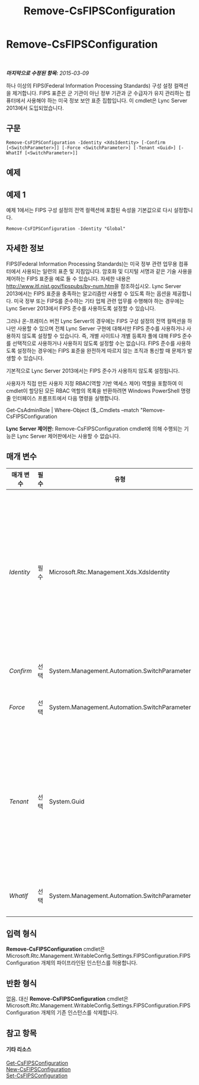 ﻿---
title: Remove-CsFIPSConfiguration
TOCTitle: Remove-CsFIPSConfiguration
ms:assetid: b7e43419-0154-4fed-bfc6-9053335ce5d8
ms:mtpsurl: https://technet.microsoft.com/ko-kr/library/JJ205201(v=OCS.15)
ms:contentKeyID: 49304819
ms.date: 08/24/2015
mtps_version: v=OCS.15
ms.translationtype: HT
---

# Remove-CsFIPSConfiguration

 

_**마지막으로 수정된 항목:** 2015-03-09_

하나 이상의 FIPS(Federal Information Processing Standards) 구성 설정 컬렉션을 제거합니다. FIPS 표준은 군 기관이 아닌 정부 기관과 군 수급자가 유지 관리하는 컴퓨터에서 사용해야 하는 미국 정보 보안 표준 집합입니다. 이 cmdlet은 Lync Server 2013에서 도입되었습니다.

## 구문

    Remove-CsFIPSConfiguration -Identity <XdsIdentity> [-Confirm [<SwitchParameter>]] [-Force <SwitchParameter>] [-Tenant <Guid>] [-WhatIf [<SwitchParameter>]]

## 예제

## 예제 1

예제 1에서는 FIPS 구성 설정의 전역 컬렉션에 포함된 속성을 기본값으로 다시 설정합니다.

    Remove-CsFIPSConfiguration -Identity "Global"

## 자세한 정보

FIPS(Federal Information Processing Standards)는 미국 정부 관련 업무용 컴퓨터에서 사용되는 일련의 표준 및 지침입니다. 암호화 및 디지털 서명과 같은 기술 사용을 제어하는 FIPS 표준을 예로 들 수 있습니다. 자세한 내용은 <http://www.itl.nist.gov/fipspubs/by-num.htm>을 참조하십시오. Lync Server 2013에서는 FIPS 표준을 충족하는 알고리즘만 사용할 수 있도록 하는 옵션을 제공합니다. 미국 정부 또는 FIPS를 준수하는 기타 업체 관련 업무를 수행해야 하는 경우에는 Lync Server 2013에서 FIPS 준수를 사용하도록 설정할 수 있습니다.

그러나 온-프레미스 버전 Lync Server의 경우에는 FIPS 구성 설정의 전역 컬렉션을 하나만 사용할 수 있으며 전체 Lync Server 구현에 대해서만 FIPS 준수를 사용하거나 사용하지 않도록 설정할 수 있습니다. 즉, 개별 사이트나 개별 등록자 풀에 대해 FIPS 준수를 선택적으로 사용하거나 사용하지 않도록 설정할 수는 없습니다. FIPS 준수를 사용하도록 설정하는 경우에는 FIPS 표준을 완전하게 따르지 않는 조직과 통신할 때 문제가 발생할 수 있습니다.

기본적으로 Lync Server 2013에서는 FIPS 준수가 사용하지 않도록 설정됩니다.

사용자가 직접 만든 사용자 지정 RBAC(역할 기반 액세스 제어) 역할을 포함하여 이 cmdlet이 할당된 모든 RBAC 역할의 목록을 반환하려면 Windows PowerShell 명령줄 인터페이스 프롬프트에서 다음 명령을 실행합니다.

Get-CsAdminRole | Where-Object {$\_.Cmdlets –match "Remove-CsFIPSConfiguration

**Lync Server 제어판:** Remove-CsFIPSConfiguration cmdlet에 의해 수행되는 기능은 Lync Server 제어판에서는 사용할 수 없습니다.

## 매개 변수


<table>
<colgroup>
<col style="width: 25%" />
<col style="width: 25%" />
<col style="width: 25%" />
<col style="width: 25%" />
</colgroup>
<thead>
<tr class="header">
<th>매개 변수</th>
<th>필수</th>
<th>유형</th>
<th>설명</th>
</tr>
</thead>
<tbody>
<tr class="odd">
<td><p><em>Identity</em></p></td>
<td><p>필수</p></td>
<td><p>Microsoft.Rtc.Management.Xds.XdsIdentity</p></td>
<td><p>제거할 FIPS 구성 설정의 고유 ID입니다. Lync Server 2013에서는 FIPS 설정의 전역 컬렉션을 하나만 지원하므로 삭제할 수 있는 컬렉션은 전역 컬렉션뿐입니다.</p>
<p>-Identity global</p>
<p>이 경우 전역 컬렉션이 시스템에서 실제로 제거되는 것은 아닙니다. Lync Server 2013에서는 전역 설정의 삭제를 지원하지 않습니다. 대신 해당 컬렉션의 lone 속성인 RequireFIPSCompliantMedia가 기본값인 False로 다시 설정됩니다.</p></td>
</tr>
<tr class="even">
<td><p><em>Confirm</em></p></td>
<td><p>선택</p></td>
<td><p>System.Management.Automation.SwitchParameter</p></td>
<td><p>명령을 실행하기 전에 확인 메시지를 표시합니다.</p></td>
</tr>
<tr class="odd">
<td><p><em>Force</em></p></td>
<td><p>선택</p></td>
<td><p>System.Management.Automation.SwitchParameter</p></td>
<td><p>명령을 실행할 때 발생할 수 있는 심각하지 않은 오류 메시지를 표시하지 않습니다.</p></td>
</tr>
<tr class="even">
<td><p><em>Tenant</em></p></td>
<td><p>선택</p></td>
<td><p>System.Guid</p></td>
<td><p>삭제할 FIPS 구성 설정에 대한 비즈니스용 Skype Online 테넌트 계정의 GUID(Globally Unique Identifier)입니다. 예를 들면 다음과 같습니다.</p>
<p>–Tenant &quot;38aad667-af54-4397-aaa7-e94c79ec2308&quot;</p>
<p>다음 명령을 실행하여 각 테넌트에 대해 테넌트 ID를 반환할 수 있습니다.</p>
<p>Get-CsTenant | Select-Object DisplayName, TenantID</p></td>
</tr>
<tr class="odd">
<td><p><em>WhatIf</em></p></td>
<td><p>선택</p></td>
<td><p>System.Management.Automation.SwitchParameter</p></td>
<td><p>실제로 명령을 수행하지는 않고 명령을 실행했을 때 발생할 결과에 대해 설명합니다.</p></td>
</tr>
</tbody>
</table>


## 입력 형식

**Remove-CsFIPSConfiguration** cmdlet은 Microsoft.Rtc.Management.WritableConfig.Settings.FIPSConfiguration.FIPSConfiguration 개체의 파이프라인된 인스턴스를 허용합니다.

## 반환 형식

없음. 대신 **Remove-CsFIPSConfiguration** cmdlet은 Microsoft.Rtc.Management.WritableConfig.Settings.FIPSConfiguration.FIPSConfiguration 개체의 기존 인스턴스를 삭제합니다.

## 참고 항목

#### 기타 리소스

[Get-CsFIPSConfiguration](get-csfipsconfiguration.md)  
[New-CsFIPSConfiguration](new-csfipsconfiguration.md)  
[Set-CsFIPSConfiguration](set-csfipsconfiguration.md)

